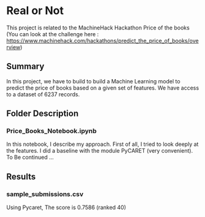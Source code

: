 # Real or Not

This project is related to the MachineHack Hackathon Price of the books (You can look at the challenge here : https://www.machinehack.com/hackathons/predict_the_price_of_books/overview)

## Summary
In this project, we have to build to build a Machine Learning model to predict the price of books based on a given set of features. We have access to a dataset of 6237 records.

## Folder Description

### Price_Books_Notebook.ipynb
In this notebook, I describe my approach. 
First of all, I tried to look deeply at the features. I did a baseline with the module PyCARET (very convenient).
To Be continued ...

## Results

### sample_submissions.csv
Using Pycaret, The score is 0.7586 (ranked 40)

